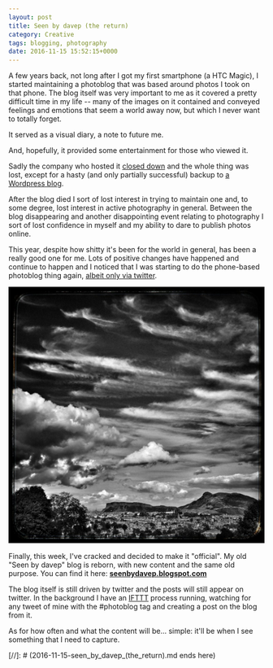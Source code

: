 ```yaml
---
layout: post
title: Seen by davep (the return)
category: Creative
tags: blogging, photography
date: 2016-11-15 15:52:15+0000
---
```


A few years back, not long after I got my first smartphone (a HTC Magic), I
started maintaining a photoblog that was based around photos I took on that
phone. The blog itself was very important to me as it covered a pretty
difficult time in my life -- many of the images on it contained and conveyed
feelings and emotions that seem a world away now, but which I never want to
totally forget.

It served as a visual diary, a note to future me.

And, hopefully, it provided some entertainment for those who viewed it.

Sadly the company who hosted
it
[closed down](https://en.wikipedia.org/wiki/Posterous#Shutting_down_Posterous_and_building_PostHaven) and
the whole thing was lost, except for a hasty (and only partially successful)
backup to [a Wordpress blog](https://seenbydavep.wordpress.com/).

After the blog died I sort of lost interest in trying to maintain one and,
to some degree, lost interest in active photography in general. Between the
blog disappearing and another disappointing event relating to photography I
sort of lost confidence in myself and my ability to dare to publish photos
online.

This year, despite how shitty it's been for the world in general, has been a
really good one for me. Lots of positive changes have happened and continue
to happen and I noticed that I was starting to do the phone-based photoblog
thing
again, [albeit only via twitter](https://twitter.com/davepdotorg/media).

![From up the hill](/attachments/2016/11/15/FromUpTheHill.jpg)

Finally, this week, I've cracked and decided to make it "official". My old
"Seen by davep" blog is reborn, with new content and the same old purpose.
You can find it here: [**seenbydavep.blogspot.com**](http://seenbydavep.blogspot.com/)

The blog itself is still driven by twitter and the posts will still appear
on twitter. In the background I have an [IFTTT](https://ifttt.com/) process
running, watching for any tweet of mine with the #photoblog tag and creating
a post on the blog from it.

As for how often and what the content will be... simple: it'll be when I see
something that I need to capture.

[//]: # (2016-11-15-seen_by_davep_(the_return).md ends here)

